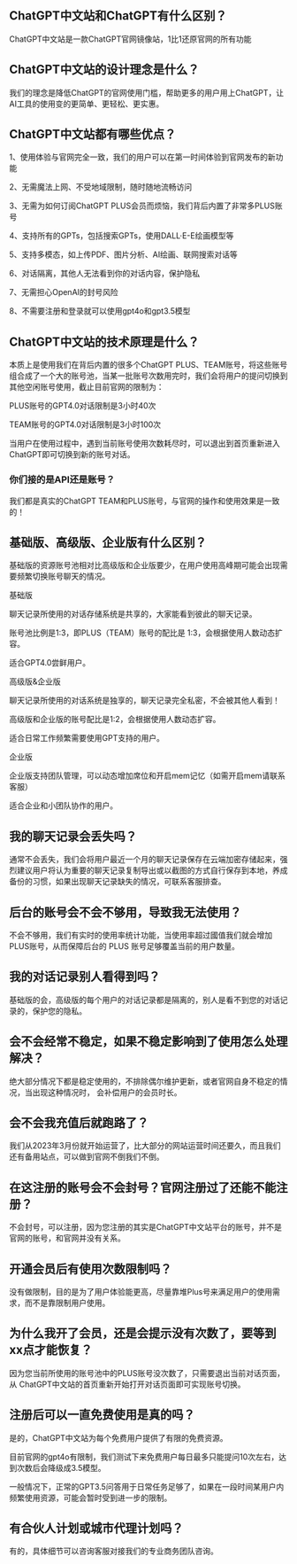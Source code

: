 ## ChatGPT中文站和ChatGPT有什么区别？

ChatGPT中文站是一款ChatGPT官网镜像站，1比1还原官网的所有功能

## ChatGPT中文站的设计理念是什么？

我们的理念是降低ChatGPT的官网使用门槛，帮助更多的用户用上ChatGPT，让AI工具的使用变的更简单、更轻松、更实惠。

## ChatGPT中文站都有哪些优点？

1、使用体验与官网完全一致，我们的用户可以在第一时间体验到官网发布的新功能

2、无需魔法上网、不受地域限制，随时随地流畅访问

3、无需为如何订阅ChatGPT PLUS会员而烦恼，我们背后内置了非常多PLUS账号

4、支持所有的GPTs，包括搜索GPTs，使用DALL·E-E绘画模型等

5、支持多模态，如上传PDF、图片分析、AI绘画、联网搜索对话等

6、对话隔离，其他人无法看到你的对话内容，保护隐私

7、无需担心OpenAI的封号风险

8、不需要注册和登录就可以使用gpt4o和gpt3.5模型

## ChatGPT中文站的技术原理是什么？

本质上是使用我们在背后内置的很多个ChatGPT PLUS、TEAM账号，将这些账号组合成了一个大的账号池，当某一批账号次数用完时，我们会将用户的提问切换到其他空闲账号使用，截止目前官网的限制为：

PLUS账号的GPT4.0对话限制是3小时40次

TEAM账号的GPT4.0对话限制是3小时100次

当用户在使用过程中，遇到当前账号使用次数耗尽时，可以退出到首页重新进入ChatGPT即可切换到新的账号对话。

### 你们接的是API还是账号？

我们都是真实的ChatGPT TEAM和PLUS账号，与官网的操作和使用效果是一致的！

## 基础版、高级版、企业版有什么区别？

基础版的资源账号池相对比高级版和企业版要少，在用户使用高峰期可能会出现需要频繁切换账号聊天的情况。

基础版

聊天记录所使用的对话存储系统是共享的，大家能看到彼此的聊天记录。

账号池比例是1:3，即PLUS（TEAM）账号的配比是 1:3，会根据使用人数动态扩容。

适合GPT4.0尝鲜用户。

高级版&企业版

聊天记录所使用的对话系统是独享的，聊天记录完全私密，不会被其他人看到！

高级版和企业版的账号配比是1:2，会根据使用人数动态扩容。

适合日常工作频繁需要使用GPT支持的用户。

企业版

企业版支持团队管理，可以动态增加席位和开启mem记忆（如需开启mem请联系客服）

适合企业和小团队协作的用户。

## 我的聊天记录会丢失吗？

通常不会丢失，我们会将用户最近一个月的聊天记录保存在云端加密存储起来，强烈建议用户将认为重要的聊天记录复制导出或以截图的方式自行保存到本地，养成备份的习惯，如果出现聊天记录缺失的情况，可联系客服排查。

## 后台的账号会不会不够用，导致我无法使用？

不会不够用，我们有实时的使用率统计功能，当使用率超过國值我们就会增加PLUS账号，从而保障后台的 PLUS 账号足够覆盖当前的用户数量。

## 我的对话记录别人看得到吗？

基础版的会，高级版的每个用户的对话记录都是隔离的，别人是看不到您的对话记录的，保护您的隐私。

## 会不会经常不稳定，如果不稳定影响到了使用怎么处理解决？

绝大部分情况下都是稳定使用的，不排除偶尔维护更新，或者官网自身不稳定的情况，当出现这种情况时， 会补偿用户的会员时长。

## 会不会我充值后就跑路了？

我们从2023年3月份就开始运营了，比大部分的网站运营时间还要久，而且我们还有备用站点，可以做到官网不倒我们不倒。

## 在这注册的账号会不会封号？官网注册过了还能不能注册？

不会封号，可以注册，因为您注册的其实是ChatGPT中文站平台的账号，并不是官网的账号，和官网并没有关系。

## 开通会员后有使用次数限制吗？

没有做限制，目的是为了用户体验能更高，尽量靠堆Plus号来满足用户的使用需求，而不是靠限制用户使用。

## 为什么我开了会员，还是会提示没有次数了，要等到xx点才能恢复？

因为您当前所使用的账号池中的PLUS账号没次数了，只需要退出当前对话页面，从 ChatGPT中文站的首页重新开始打开对话页面即可实现账号切换。

## 注册后可以一直免费使用是真的吗？

是的，ChatGPT中文站为每个免费用户提供了有限的免费资源。

目前官网的gpt4o有限制，我们测试下来免费用户每日最多只能提问10次左右，达到次数后会降级成3.5模型。

一般情况下，正常的GPT3.5问答用于日常任务足够了，如果在一段时间某用户内频繁使用资源，可能会暂时受到进一步的限制。

## 有合伙人计划或城市代理计划吗？

有的，具体细节可以咨询客服对接我们的专业商务团队咨询。